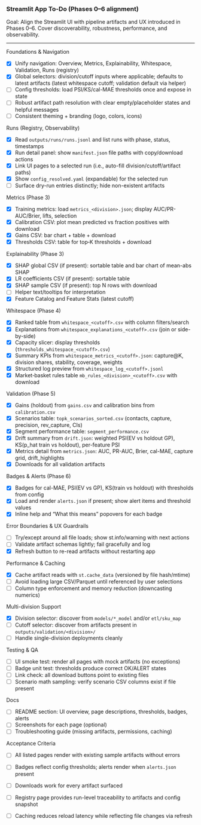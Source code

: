 ### Streamlit App To-Do (Phases 0–6 alignment)

Goal: Align the Streamlit UI with pipeline artifacts and UX introduced in Phases 0–6. Cover discoverability, robustness, performance, and observability.

---

Foundations & Navigation
- [x] Unify navigation: Overview, Metrics, Explainability, Whitespace, Validation, Runs (registry)
- [x] Global selectors: division/cutoff inputs where applicable; defaults to latest artifacts (latest whitespace cutoff; validation default via helper)
- [ ] Config thresholds: load PSI/KS/cal-MAE thresholds once and expose in state
- [ ] Robust artifact path resolution with clear empty/placeholder states and helpful messages
- [ ] Consistent theming + branding (logo, colors, icons)

Runs (Registry, Observability)
- [x] Read `outputs/runs/runs.jsonl` and list runs with phase, status, timestamps
- [x] Run detail panel: show `manifest.json` file paths with copy/download actions
- [x] Link UI pages to a selected run (i.e., auto-fill division/cutoff/artifact paths)
- [x] Show `config_resolved.yaml` (expandable) for the selected run
- [ ] Surface dry-run entries distinctly; hide non-existent artifacts

Metrics (Phase 3)
- [x] Training metrics: load `metrics_<division>.json`; display AUC/PR-AUC/Brier, lifts, selection
- [x] Calibration CSV: plot mean predicted vs fraction positives with download
- [x] Gains CSV: bar chart + table + download
- [x] Thresholds CSV: table for top‑K thresholds + download

Explainability (Phase 3)
- [x] SHAP global CSV (if present): sortable table and bar chart of mean-abs SHAP
- [x] LR coefficients CSV (if present): sortable table
- [x] SHAP sample CSV (if present): top N rows with download
- [ ] Helper text/tooltips for interpretation
 - [x] Feature Catalog and Feature Stats (latest cutoff)

Whitespace (Phase 4)
- [x] Ranked table from `whitespace_<cutoff>.csv` with column filters/search
- [x] Explanations from `whitespace_explanations_<cutoff>.csv` (join or side-by-side)
- [x] Capacity slicer: display thresholds (`thresholds_whitespace_<cutoff>.csv`)
- [x] Summary KPIs from `whitespace_metrics_<cutoff>.json`: capture@K, division shares, stability, coverage, weights
- [x] Structured log preview from `whitespace_log_<cutoff>.jsonl`
- [x] Market‑basket rules table `mb_rules_<division>_<cutoff>.csv` with download

Validation (Phase 5)
- [x] Gains (holdout) from `gains.csv` and calibration bins from `calibration.csv`
- [x] Scenarios table: `topk_scenarios_sorted.csv` (contacts, capture, precision, rev_capture, CIs)
- [x] Segment performance table: `segment_performance.csv`
- [x] Drift summary from `drift.json`: weighted PSI(EV vs holdout GP), KS(p_hat train vs holdout), per-feature PSI
- [x] Metrics detail from `metrics.json`: AUC, PR-AUC, Brier, cal-MAE, capture grid, drift_highlights
- [x] Downloads for all validation artifacts

Badges & Alerts (Phase 6)
- [x] Badges for cal-MAE, PSI(EV vs GP), KS(train vs holdout) with thresholds from config
- [x] Load and render `alerts.json` if present; show alert items and threshold values
- [x] Inline help and “What this means” popovers for each badge

Error Boundaries & UX Guardrails
- [ ] Try/except around all file loads; show st.info/warning with next actions
- [ ] Validate artifact schemas lightly; fail gracefully and log
- [x] Refresh button to re-read artifacts without restarting app

Performance & Caching
- [x] Cache artifact reads with `st.cache_data` (versioned by file hash/mtime)
- [ ] Avoid loading large CSV/Parquet until referenced by user selections
- [ ] Column type enforcement and memory reduction (downcasting numerics)

Multi-division Support
- [x] Division selector: discover from `models/*_model` and/or `etl/sku_map`
- [ ] Cutoff selector: discover from artifacts present in `outputs/validation/<division>/`
- [ ] Handle single-division deployments cleanly

Testing & QA
- [ ] UI smoke test: render all pages with mock artifacts (no exceptions)
- [ ] Badge unit test: thresholds produce correct OK/ALERT states
- [ ] Link check: all download buttons point to existing files
- [ ] Scenario math sampling: verify scenario CSV columns exist if file present

Docs
- [ ] README section: UI overview, page descriptions, thresholds, badges, alerts
- [ ] Screenshots for each page (optional)
- [ ] Troubleshooting guide (missing artifacts, permissions, caching)

Acceptance Criteria
- [ ] All listed pages render with existing sample artifacts without errors
- [ ] Badges reflect config thresholds; alerts render when `alerts.json` present
- [ ] Downloads work for every artifact surfaced
- [ ] Registry page provides run-level traceability to artifacts and config snapshot
- [ ] Caching reduces reload latency while reflecting file changes via refresh


